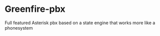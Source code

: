 Greenfire-pbx
========

Full featured Asterisk pbx based on a state engine that works more like a phonesystem

